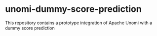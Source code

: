 # unomi-dummy-score-prediction
This repository contains a prototype integration of Apache Unomi with a dummy score prediction
